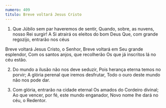 ```yaml
---
numero: 409
titulo: Breve voltará Jesus Cristo
---
```

1. Que Júbilo sem par haveremos de sentir,
Quando, sobre, as nuvens, nosso Rei surgir!
A Si atrairá os eleitos do bom Deus
Que, com grande regozijo, entrarão nos céus

Breve voltará Jesus Cristo, o Senhor,
Breve voltará em Seu grande esplendor,
Com os santos anjos, que recolherão
Os que já inscritos lá no céu estão.

2. Do mundo a ilusão não nos deve seduzir,
Pois herança eterna temos no porvir;
A glória perenal que iremos desfrutar,
Todo o ouro deste mundo não nos pode dar.

3. Com glória, entrarão na cidade eternal
Os amados do Cordeiro divinal;
Ao que vencer, por fé, este mundo enganador,
Novo nome lhe dará no céu, o Redentor.

